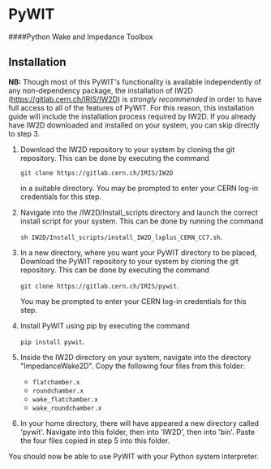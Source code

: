 # PyWIT
####Python Wake and Impedance Toolbox

## Installation
**NB:** Though most of this PyWIT's functionality is available independently of any non-dependency package,
the installation of IW2D (https://gitlab.cern.ch/IRIS/IW2D) is *strongly recommended* in order to have full access to 
all of the features of PyWIT. For this reason, this installation guide will include the installation process required by 
IW2D. If you already have IW2D downloaded and installed on your system, you can skip directly to step 3.

1. Download the IW2D repository to your system by cloning the git repository. This can be done by executing the command
   
    `git clone https://gitlab.cern.ch/IRIS/IW2D` 
   
    in a suitable directory. You may be prompted to enter your CERN log-in credentials for this step.


2. Navigate into the /IW2D/Install_scripts directory and launch the correct install script for your system. This can be
done by running the command
   
   `sh IW2D/Install_scripts/install_IW2D_lxplus_CERN_CC7.sh`.


3. In a new directory, where you want your PyWIT directory to be placed, Download the PyWIT repository to your system by 
   cloning the git repository. This can be done by executing the command
   
   `git clone https://gitlab.cern.ch/IRIS/pywit`.

   You may be prompted to enter your CERN log-in credentials for this step.


4. Install PyWIT using pip by executing the command

   `pip install pywit`.


5. Inside the IW2D directory on your system, navigate into the directory "ImpedanceWake2D". Copy the following four
files from this folder:
   * `flatchamber.x`
   * `roundchamber.x`
   * `wake_flatchamber.x`
   * `wake_roundchamber.x`
   

6. In your home directory, there will have appeared a new directory called 'pywit'. Navigate into this folder, then
into 'IW2D', then into 'bin'. Paste the four files copied in step 5 into this folder.


You should now be able to use PyWIT with your Python system interpreter.
